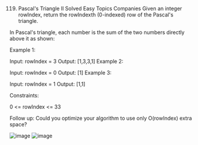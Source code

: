 119. Pascal's Triangle II
Solved
Easy
Topics
Companies
Given an integer rowIndex, return the rowIndexth (0-indexed) row of the Pascal's triangle.

In Pascal's triangle, each number is the sum of the two numbers directly above it as shown:


 

Example 1:

Input: rowIndex = 3
Output: [1,3,3,1]
Example 2:

Input: rowIndex = 0
Output: [1]
Example 3:

Input: rowIndex = 1
Output: [1,1]
 

Constraints:

0 <= rowIndex <= 33
 

Follow up: Could you optimize your algorithm to use only O(rowIndex) extra space?


![image](https://github.com/bettafish15/algorithms/assets/40290448/3589b27c-4c96-4f93-918f-5cfac29ee8d9)
![image](https://github.com/bettafish15/algorithms/assets/40290448/0b773a73-a569-417c-9c92-57ab64f912c8)


